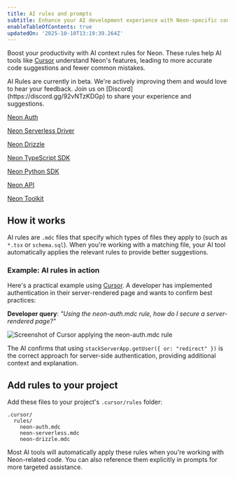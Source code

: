 ```yaml
---
title: AI rules and prompts
subtitle: Enhance your AI development experience with Neon-specific context rules
enableTableOfContents: true
updatedOn: '2025-10-10T13:19:39.264Z'
---
```


Boost your productivity with AI context rules for Neon. These rules help AI tools like [Cursor](https://www.cursor.so/) understand Neon's features, leading to more accurate code suggestions and fewer common mistakes.

<Admonition type="note" title="AI Rules are in Beta">
AI Rules are currently in beta. We're actively improving them and would love to hear your feedback. Join us on [Discord](https://discord.gg/92vNTzKDGp) to share your experience and suggestions.
</Admonition>

<DetailIconCards>

<a href="/docs/ai/ai-rules-neon-auth" description="AI rules for implementing authentication with Neon" icon="lock-landscape">Neon Auth</a>

<a href="/docs/ai/ai-rules-neon-serverless" description="AI rules for serverless database connections" icon="network">Neon Serverless Driver</a>

<a href="/docs/ai/ai-rules-neon-drizzle" description="AI rules for using Drizzle ORM with Neon" icon="drizzle">Neon Drizzle</a>

<a href="/docs/ai/ai-rules-neon-typescript-sdk" description="AI rules for using the Neon TypeScript SDK" icon="code">Neon TypeScript SDK</a>

<a href="/docs/ai/ai-rules-neon-python-sdk" description="AI rules for using the Neon Python SDK" icon="code">Neon Python SDK</a>

<a href="/docs/ai/ai-rules-neon-api" description="AI rules for using the Neon API" icon="code">Neon API</a>

<a href="/docs/ai/ai-rules-neon-toolkit" description="AI rules for using the Neon Toolkit" icon="database">Neon Toolkit</a>

</DetailIconCards>

## How it works

AI rules are `.mdc` files that specify which types of files they apply to (such as `*.tsx` or `schema.sql`). When you're working with a matching file, your AI tool automatically applies the relevant rules to provide better suggestions.

### Example: AI rules in action

Here's a practical example using [Cursor](https://www.cursor.so). A developer has implemented authentication in their server-rendered page and wants to confirm best practices:

**Developer query**: _"Using the neon-auth.mdc rule, how do I secure a server-rendered page?"_

![Screenshot of Cursor applying the neon-auth.mdc rule](/docs/ai/ai-rules.png)

The AI confirms that using `stackServerApp.getUser({ or: "redirect" })` is the correct approach for server-side authentication, providing additional context and explanation.

## Add rules to your project

Add these files to your project's `.cursor/rules` folder:

```text
.cursor/
  rules/
    neon-auth.mdc
    neon-serverless.mdc
    neon-drizzle.mdc
```

Most AI tools will automatically apply these rules when you're working with Neon-related code. You can also reference them explicitly in prompts for more targeted assistance.

